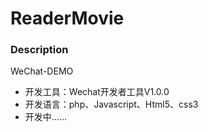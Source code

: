 # ReaderMovie
### Description
WeChat-DEMO</br>
<ul>
  <li>开发工具：Wechat开发者工具V1.0.0</li>
  <li>开发语言：php、Javascript、Html5、css3</li>
  <li>开发中……</li>
</ul>
